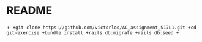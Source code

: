 # README

+```
 +git clone https://github.com/victorloo/AC_assignment_S17L1.git
 +cd git-exercise
 +bundle install
 +rails db:migrate
 +rails db:seed
 +```